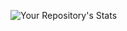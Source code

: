 ![Your Repository's Stats](https://github-readme-stats.vercel.app/api?username=Ayouboulad&show_icons=true)
